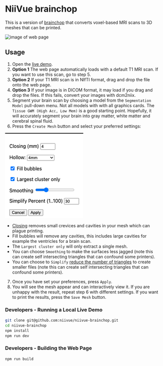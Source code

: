 # NiiVue brainchop
This is a version of [brainchop](https://github.com/neuroneural/brainchop) that converts voxel-based MRI scans to 3D meshes that can be printed. 

![image of web page](brain2print)

## Usage

1. Open the [live demo](https://niivue.github.io/niivue-brainchop/).
2. **Option 1** The web page automatically loads with a default T1 MRI scan. If you want to use this scan, go to step 5.
3. **Option 2** If your T1 MRI scan is in NIfTI format, drag and drop the file onto the web page.
4. **Option 3** If your image is in DICOM format, it may load if you drag and drop the files. If this fails, convert your images with dcm2niix.
5. Segment your brain scan by choosing a model from the `Segmentation Model` pull-down menu. Not all models with with all graphics cards. The `Tissue GWM (High Acc, Low Mem)` is a good starting point. Hopefully, it will accurately segment your brain into gray matter, white matter and cerebral spinal fluid.
6. Press the `Create Mesh` button and select your preferred settings:

![settings dialog](Settings.png)

 - [Closing](https://en.wikipedia.org/wiki/Closing_(morphology)) removes small crevices and cavities in your mesh which can plague printing.
 - Fill bubbles will remove any cavities, this includes large cavities for example the ventricles for a brain scan.
 - The `Largest cluster only` will only extract a single mesh.
 - You can choose `Smoothing` to make the surfaces less jagged (note this can create self intersecting triangles that can confound some printers).
 - You can choose to `Simplify` [reduce the number of triangles](https://github.com/sp4cerat/Fast-Quadric-Mesh-Simplification) to create smaller files (note this can create self intersecting triangles that can confound some printers).
7. Once you have set your preferences, press `Apply`.
8. You will see the mesh appear and can interactively view it. If you are unhappy with the result, repeat step 6 with different settings. If you want to print the results, press the `Save Mesh` button.

### Developers - Running a Local Live Demo

```bash
git clone git@github.com:niivue/niivue-brainchop.git
cd niivue-brainchop
npm install
npm run dev
```


### Developers - Building the Web Page

```bash
npm run build
```


